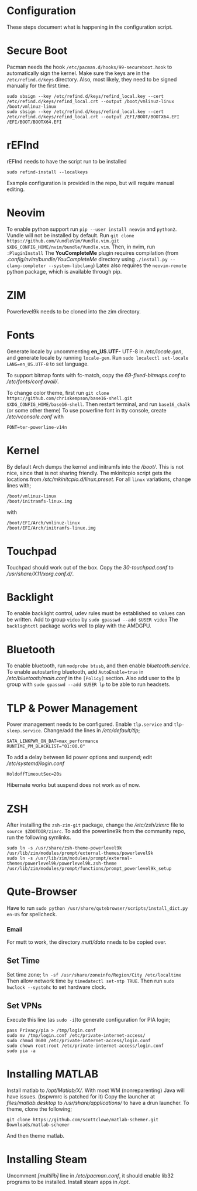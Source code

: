 # Configuration

These steps document what is happening in the configuration script.

# Secure Boot
Pacman needs the hook `/etc/pacman.d/hooks/99-secureboot.hook` to automatically
sign the kernel.
Make sure the keys are in the `/etc/refind.d/keys` directory.
Also, most likely, they need to be signed manually for the first time.
```
sudo sbsign --key /etc/refind.d/keys/refind_local.key --cert /etc/refind.d/keys/refind_local.crt --output /boot/vmlinuz-linux /boot/vmlinuz-linux
sudo sbsign --key /etc/refind.d/keys/refind_local.key --cert /etc/refind.d/keys/refind_local.crt --output /EFI/BOOT/BOOTX64.EFI /EFI/BOOT/BOOTX64.EFI
```

# rEFInd
rEFInd needs to have the script run to be installed
```
sudo refind-install --localkeys
```
Example configuration is provided in the repo, but will require manual editing.

# Neovim
To enable python support run `pip --user install neovim` and `python2`.
Vundle will not be installed by default. Run 
`git clone https://github.com/VundleVim/Vundle.vim.git $XDG_CONFIG_HOME/nvim/bundle/Vundle.vim`.
Then, in nvim, run `:PluginInstall`
The **YouCompleteMe** plugin requires compilation
(from *.config/nvim/bundle/YouCompleteMe* directory using `./install.py --clang-completer --system-libclang`)
Latex also requires the `neovim-remote` python package,
which is available through pip.

# ZIM
Powerlevel9k needs to be cloned into the zim directory.

# Fonts
Generate locale by uncommenting **en_US.UTF-** UTF-8 in */etc/locale.gen*,
and generate locale by running `locale-gen`.
Run `sudo localectl set-locale LANG=en_US.UTF-8` to set language.

To support bitmap fonts with fc-match, copy the *69-fixed-bitmaps.conf* to */etc/fonts/conf.avail/*.

To change color theme, first run 
`git clone https://github.com/chriskempson/base16-shell.git $XDG_CONFIG_HOME/base16-shell`.
Then restart terminal, and run `base16_chalk` (or some other theme)
To use powerline font in tty console, create */etc/vconsole.conf* with
```
FONT=ter-powerline-v14n
```

# Kernel
By default Arch dumps the kernel and initramfs into the */boot/*.
This is not nice, since that is not sharing friendly.
The mkinitcpio script gets the locations from */stc/mkinitcpio.d/linux.preset*.
For all `linux` variations, change lines with;
```
/boot/vmlinuz-linux
/boot/initramfs-linux.img
```
with
```
/boot/EFI/Arch/vmlinuz-linux
/boot/EFI/Arch/initramfs-linux.img
```

# Touchpad
Touchpad should work out of the box.
Copy the *30-touchpad.conf* to */usr/share/X11/xorg.conf.d/*.

# Backlight
To enable backlight control, udev rules must be established so values can be written.
Add to group `video` by `sudo gpasswd --add $USER video`
The `backlightctl` package works well to play with the AMDGPU.

# Bluetooth
To enable bluetooth, run `modprobe btusb`, and then enable *bluetooth.service*.
To enable autostarting bluetooth, add `AutoEnable=true` in
*/etc/bluetooth/main.conf* in the `[Policy]` section.
Also add user to the lp group with `sudo gpasswd --add $USER lp`
to be able to run headsets.

# TLP & Power Management
Power management needs to be configured.
Enable `tlp.service` and `tlp-sleep.service`.
Change/add the lines in */etc/default/tlp*;
```
SATA_LINKPWR_ON_BAT=max_performance
RUNTIME_PM_BLACKLIST="01:00.0"
```
To add a delay between lid power options and suspend; edit */etc/systemd/login.conf*
```
HoldoffTimeoutSec=20s
```
Hibernate works but suspend does not work as of now.


# ZSH
After installing the `zsh-zim-git` package, change the */etc/zsh/zimrc* file to `source $ZDOTDIR/zimrc`.
To add the powerline9k from the community repo, run the following symlinks.
```
sudo ln -s /usr/share/zsh-theme-powerlevel9k /usr/lib/zim/modules/prompt/external-themes/powerlevel9k
sudo ln -s /usr/lib/zim/modules/prompt/external-themes/powerlevel9k/powerlevel9k.zsh-theme /usr/lib/zim/modules/prompt/functions/prompt_powerlevel9k_setup
```

# Qute-Browser

Have to run `sudo python /usr/share/qutebrowser/scripts/install_dict.py en-US` for spellcheck.
### Email

For mutt to work, the directory *mutt/data* nneds to be copied over.

## Set Time

Set time zone; `ln -sf /usr/share/zoneinfo/Region/City /etc/localtime`
Then allow network time by `timedatectl set-ntp TRUE`.
Then run `sudo hwclock --systohc` to set hardware clock.

## Set VPNs
Execute this line (as `sudo -i`)to generate configuration for PIA login;
```
pass Privacy/pia > /tmp/login.conf
sudo mv /tmp/login.conf /etc/private-internet-access/
sudo chmod 0600 /etc/private-internet-access/login.conf
sudo chown root:root /etc/private-internet-access/login.conf
sudo pia -a
```

# Installing MATLAB
Install matlab to */opt/Matlab/X/*.
With most WM (nonreparenting) Java will have issues. (bspwmrc is patched for it)
Copy the launcher at *files/matlab.desktop* to */usr/share/applications/* to have a drun launcher.
To theme, clone the following;
```
git clone https://github.com/scottclowe/matlab-schemer.git Downloads/matlab-schemer
```
And then theme matlab.

# Installing Steam
Uncomment *\[multilib\]* line in */etc/pacman.conf*,
it should enable lib32 programs to be installed.
Install steam apps in */opt*.
